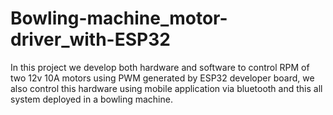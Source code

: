 # Bowling-machine_motor-driver_with-ESP32
In this project we develop both hardware and software to control RPM of two 12v 10A motors using PWM generated by ESP32 developer board, we also control this hardware using mobile application via bluetooth and this all system deployed in a bowling machine.
